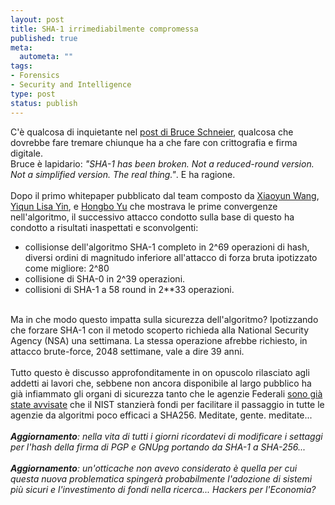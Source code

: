 ```yaml
--- 
layout: post
title: SHA-1 irrimediabilmente compromessa
published: true
meta: 
  autometa: ""
tags: 
- Forensics
- Security and Intelligence
type: post
status: publish
---
```

 <div style="clear:both;"></div>C'è qualcosa di inquietante nel <a href="http://www.schneier.com/blog/archives/2005/02/sha1_broken.html">post di Bruce Schneier</a>, qualcosa che dovrebbe fare tremare chiunque ha a che fare con crittografia e firma digitale.<br /> Bruce è lapidario: <i>"SHA-1 has been broken. Not a reduced-round version.  Not a simplified version. The real thing."</i>. E ha ragione.<br /><br /> Dopo il primo whitepaper pubblicato dal team composto da <a href="http://www.prime.sdu.edu.cn/third/05wangxiaoyun.html">Xiaoyun Wang</a>, <a href="http://www.informatik.uni-trier.de/%7Eley/db/indices/a-tree/y/Yin:Yiqun_Lisa.html">Yiqun Lisa Yin</a>, e <a href="http://www.prime.sdu.edu.cn/fourth/yuhongbo.html">Hongbo Yu</a> che mostrava le prime convergenze nell'algoritmo, il successivo attacco condotto sulla base di questo ha condotto a risultati inaspettati e sconvolgenti:<br /> <ul> <li>collisionse dell'algoritmo SHA-1 completo in 2^69 operazioni di hash, diversi ordini di magnitudo inferiore all'attacco di forza bruta ipotizzato come migliore: 2^80 </li><li>collisione di SHA-0 in 2^39 operazioni. </li><li>collisioni di SHA-1 a 58 round in 2**33 operazioni. </li> </ul> <br />Ma in che modo questo impatta sulla sicurezza dell'algoritmo? Ipotizzando che forzare SHA-1 con il metodo scoperto richieda alla National Security Agency (NSA) una settimana. La stessa operazione afrebbe richiesto, in attacco brute-force, 2048 settimane, vale a dire 39 anni.<br /><br /> Tutto questo è discusso approfonditamente in on opuscolo rilasciato agli addetti ai lavori che, sebbene non ancora disponibile al largo pubblico ha già infiammato gli organi di sicurezza tanto che le agenzie Federali <a href="http://www.fcw.com/fcw/articles/2005/0207/web-hash-02-07-05.asp">sono già state avvisate</a> che il NIST stanzierà fondi per  facilitare il passaggio in tutte le agenzie da algoritmi poco efficaci a SHA256. Meditate, gente. meditate...<br /><br /> <i><b>Aggiornamento</b>: nella vita di tutti i giorni ricordatevi di modificare i settaggi per l'hash della firma di PGP e GNUpg portando da SHA-1 a SHA-256...</i><br /><br /> <i><b>Aggiornamento</b>: un'otticache non avevo considerato è quella per cui questa nuova problematica spingerà probabilmente l'adozione di sistemi più sicuri e l'investimento di fondi nella ricerca... Hackers per l'Economia?</i><div style="clear:both; padding-bottom: 0.25em;"></div> 
